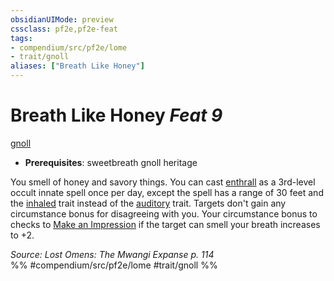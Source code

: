 ```yaml
---
obsidianUIMode: preview
cssclass: pf2e,pf2e-feat
tags:
- compendium/src/pf2e/lome
- trait/gnoll
aliases: ["Breath Like Honey"]
---
```

# Breath Like Honey  *Feat 9*  
[gnoll](/rules/traits/gnoll-b1.md)  

- **Prerequisites**: sweetbreath gnoll heritage

You smell of honey and savory things. You can cast [enthrall](/compendium/spells/enthrall.md) as a 3rd-level occult innate spell once per day, except the spell has a range of 30 feet and the [inhaled](/rules/traits/inhaled.md) trait instead of the [auditory](/rules/traits/auditory.md) trait. Targets don't gain any circumstance bonus for disagreeing with you. Your circumstance bonus to checks to [Make an Impression](/rules/actions/make-an-impression.md) if the target can smell your breath increases to +2.

*Source: Lost Omens: The Mwangi Expanse p. 114*  
%% #compendium/src/pf2e/lome #trait/gnoll %%